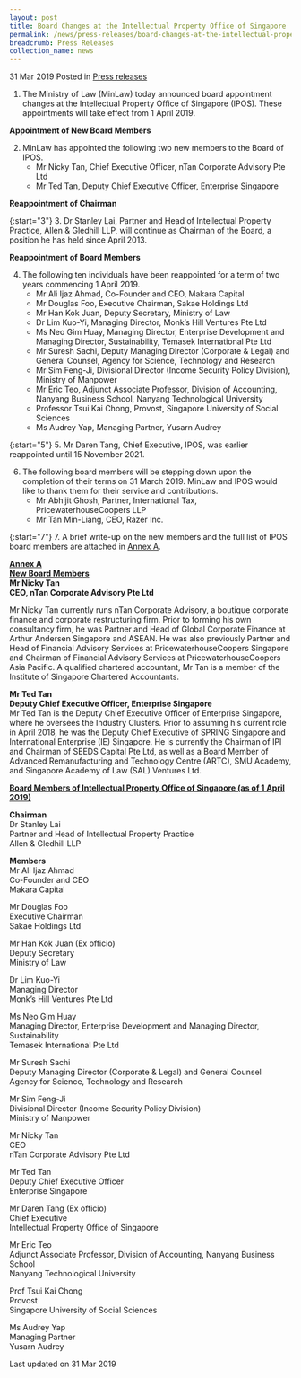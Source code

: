 ```yaml
---
layout: post
title: Board Changes at the Intellectual Property Office of Singapore
permalink: /news/press-releases/board-changes-at-the-intellectual-property-office-of-singapore0
breadcrumb: Press Releases
collection_name: news
---
```


31 Mar 2019 Posted in [Press releases](/news/press-releases)

1. The Ministry of Law (MinLaw) today announced board appointment changes at the Intellectual Property Office of Singapore (IPOS). These appointments will take effect from 1 April 2019.  

**Appointment of New Board Members**

<ol start="2">
<li>MinLaw has appointed the following two new members to the Board of IPOS.
<ul>
<li>Mr Nicky Tan, Chief Executive Officer, nTan Corporate Advisory Pte Ltd</li>
<li>Mr Ted Tan, Deputy Chief Executive Officer, Enterprise Singapore</li>
</ul>

</li>
</ol>

**Reappointment of Chairman**

{:start="3"}
3. Dr Stanley Lai, Partner and Head of Intellectual Property Practice, Allen & Gledhill LLP, will continue as Chairman of the Board, a position he has held since April 2013.


**Reappointment of Board Members**

<ol start="4">
<li>The following ten individuals have been reappointed for a term of two years commencing 1 April 2019.

<ul>
<li>Mr Ali Ijaz Ahmad, Co-Founder and CEO, Makara Capital</li>
<li>Mr Douglas Foo, Executive Chairman, Sakae Holdings Ltd</li>
<li>Mr Han Kok Juan, Deputy Secretary, Ministry of Law</li>
<li>Dr Lim Kuo-Yi, Managing Director, Monk’s Hill Ventures Pte Ltd</li>
<li>Ms Neo Gim Huay, Managing Director, Enterprise Development and Managing Director, Sustainability, Temasek International Pte Ltd</li>
<li>Mr Suresh Sachi, Deputy Managing Director (Corporate & Legal) and General Counsel, Agency for Science, Technology and Research</li>
<li>Mr Sim Feng-Ji, Divisional Director (Income Security Policy Division), Ministry of Manpower</li>
<li>Mr Eric Teo, Adjunct Associate Professor, Division of Accounting, Nanyang Business School, Nanyang Technological University</li>
<li>Professor Tsui Kai Chong, Provost, Singapore University of Social Sciences</li>
<li>Ms Audrey Yap, Managing Partner, Yusarn Audrey</li>
</ul>

</li>
</ol>

{:start="5"}
5. Mr Daren Tang, Chief Executive, IPOS, was earlier reappointed until 15 November 2021.

<ol start="6">
<li>The following board members will be stepping down upon the completion of their terms on 31 March 2019. MinLaw and IPOS would like to thank them for their service and contributions.
<ul>
<li>Mr Abhijit Ghosh, Partner, International Tax, PricewaterhouseCoopers LLP</li>
<li>Mr Tan Min-Liang, CEO, Razer Inc.</li>
</ul>
</li>
</ol>

{:start="7"}
7. A brief write-up on the new members and the full list of IPOS board members are attached in <u>Annex A</u>.

**<u>Annex A</u>**  
**<u>New Board Members</u>**  
**Mr Nicky Tan**  
**CEO, nTan Corporate Advisory Pte Ltd**  

Mr Nicky Tan currently runs nTan Corporate Advisory, a boutique corporate finance and corporate restructuring firm. Prior to forming his own consultancy firm, he was Partner and Head of Global Corporate Finance at Arthur Andersen Singapore and ASEAN. He was also previously Partner and Head of Financial Advisory Services at PricewaterhouseCoopers Singapore and Chairman of Financial Advisory Services at PricewaterhouseCoopers Asia Pacific. A qualified chartered accountant, Mr Tan is a member of the Institute of Singapore Chartered Accountants.



**Mr Ted Tan**  
**Deputy Chief Executive Officer, Enterprise Singapore**  
Mr Ted Tan is the Deputy Chief Executive Officer of Enterprise Singapore, where he oversees the Industry Clusters. Prior to assuming his current role in April 2018, he was the Deputy Chief Executive of SPRING Singapore and International Enterprise (IE) Singapore. He is currently the Chairman of IPI and Chairman of SEEDS Capital Pte Ltd, as well as a Board Member of Advanced Remanufacturing and Technology Centre (ARTC), SMU Academy, and Singapore Academy of Law (SAL) Ventures Ltd.

**<u>Board Members of Intellectual Property Office of Singapore (as of 1 April 2019)</u>**  

**Chairman**  
Dr Stanley Lai  
Partner and Head of Intellectual Property Practice  
Allen & Gledhill LLP  


**Members**  
Mr Ali Ijaz Ahmad  
Co-Founder and CEO  
Makara Capital  

Mr Douglas Foo  
Executive Chairman  
Sakae Holdings Ltd  

Mr Han Kok Juan (Ex officio)  
Deputy Secretary  
Ministry of Law  

Dr Lim Kuo-Yi  
Managing Director  
Monk’s Hill Ventures Pte Ltd  

Ms Neo Gim Huay  
Managing Director, Enterprise Development and Managing Director, Sustainability  
Temasek International Pte Ltd  

Mr Suresh Sachi  
Deputy Managing Director (Corporate & Legal) and General Counsel  
Agency for Science, Technology and Research  

Mr Sim Feng-Ji  
Divisional Director (Income Security Policy Division)  
Ministry of Manpower  

Mr Nicky Tan  
CEO  
nTan Corporate Advisory Pte Ltd  

Mr Ted Tan  
Deputy Chief Executive Officer  
Enterprise Singapore  

Mr Daren Tang (Ex officio)  
Chief Executive  
Intellectual Property Office of Singapore  

Mr Eric Teo  
Adjunct Associate Professor, Division of Accounting, Nanyang Business School  
Nanyang Technological University  

Prof Tsui Kai Chong  
Provost  
Singapore University of Social Sciences  

Ms Audrey Yap  
Managing Partner   
Yusarn Audrey  

<p class="right-side-updated">Last updated on 31 Mar 2019</p>













